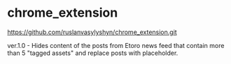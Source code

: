 # chrome_extension

  https://github.com/ruslanvasylyshyn/chrome_extension.git

  ver.1.0 - Hides content of the posts from Etoro news feed that contain more than 5 "tagged assets" and replace posts with placeholder.